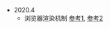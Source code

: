 + 2020.4
  -  浏览器渲染机制
    [参考1](https://segmentfault.com/a/1190000014018604), [参考2](https://www.cnblogs.com/chengxs/p/10403622.html)

